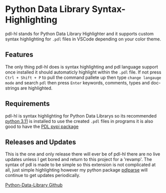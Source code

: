 # Python Data Library Syntax-Highlighting

pdl-hl stands for Python Data Library Highlighter and it supports custom syntax highlighting for `.pdl` files in VSCode depending on your color theme.

## Features

The only thing pdl-hl does is syntax highlighting and pdl language support once installed it should automaticly highlight within the `.pdl` file. If not press `Ctrl + Shift + P` to pull the command pallete up then type `change langauge mode` and search `pdl` then press `Enter` keywords, comments, types and doc-strings are highlighted.

## Requirements

pdl-hl is syntax highlighting for Python Data Librarys so its recommended [python 3.11](https://www.python.org/downloads/release/python-3110/) is installed to use the created `.pdl` files in programs it is also good to have the [PDL pypi package](https://pypi.org/project/pdlparse/)

## Releases and Updates

This is the one and only release there will ever be of pdl-hl there are no live updates unless I get bored and return to this project for a 'revamp'. The syntax of pdl is made to be simple so this extension is not complicated at all, just simple highlighting however my python package [pdlparse](https://pypi.org/project/pdlparse/) will continue to get updates periodically.

[Python-Data-Library Github](https://github.com/itzCozi/Python-Data-Library)
